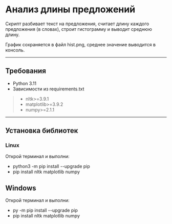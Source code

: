 # Анализ длины предложений

Скрипт разбивает текст на предложения, считает длину каждого предложения (в словах), строит гистограмму и выводит среднюю длину.

График сохраняется в файл hist.png, среднее значение выводится в консоль.

---
## Требования
- Python 3.11 
- Зависимости из requirements.txt
> - nltk>=3.9.1
> - matplotlib>=3.9.2
> - numpy>=2.1.1


---

## Установка библиотек

### Linux
Открой терминал и выполни:
- python3 -m pip install --upgrade pip
- pip install nltk matplotlib numpy

## Windows 
Открой терминал и выполни:
- py -m pip install --upgrade pip
- pip install nltk matplotlib numpy
